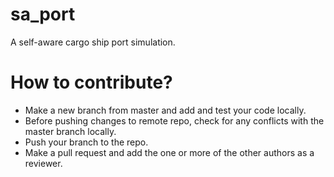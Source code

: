 # sa_port
A self-aware cargo ship port simulation.

# How to contribute?
* Make a new branch from master and add and test your code locally.
* Before pushing changes to remote repo, check for any conflicts with the master branch locally.
* Push your branch to the repo.
* Make a pull request and add the one or more of the other authors as a reviewer.

